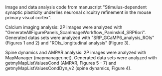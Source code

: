 Image and data analysis code from manuscript "Stimulus-dependent synaptic plasticity underlies neuronal circuitry refinement in the mouse primary visual cortex".

Calcium imaging analysis:
2P images were analyzed with "GenerateAllFigurePanels_ScanImageWorkflow_Paninski4_SRP6ori". 
Generated datas sets were analyzed with "SRP_GCaMP6_analysis_ROIs" (Figures 1 and 2) and "ROIs_longitudinal analysis" (Figure 3).

Spine dynamics and AMPAR analysis:
2P images were analyzed with MapManager (mapmanager.net).
Generated data sets were analyzed with getmyMapListValuesCond (AMPAR, Figures 5 - 7) and getmyMapListValuesCondDyn_v2 (spine dynamics, Figure 4).
